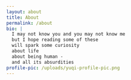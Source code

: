 ```yaml
---
layout: about
title: About
permalink: /about
bio: |
  I may not know you and you may not know me
  but I hope reading some of these
  will spark some curiosity
  about life
  about being human -
  and all its absurdities
profile-pic: /uploads/yuqi-profile-pic.png
---
```

